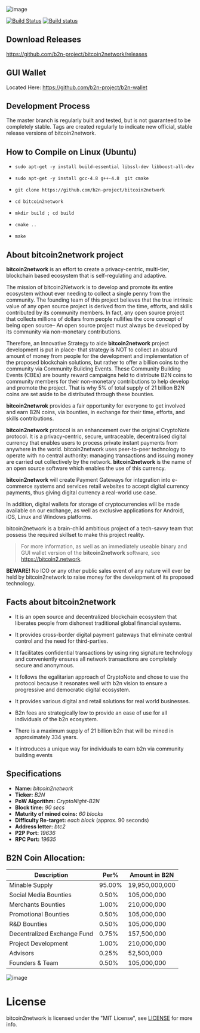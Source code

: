 ![image](http://cdn.bitcoin2.network/logos/b2n-logo-lg.png)

[![Build Status](https://travis-ci.org/bitcoin2-project/bitcoin2.svg?branch=master)](https://travis-ci.org/b2n-project/bitcoin2network)
[![Build status](https://ci.appveyor.com/api/projects/status/eyuxu0c87gofex5d/branch/master?svg=true)](https://ci.appveyor.com/project/b2n-project/bitcoin2netowrk)


## Download Releases
https://github.com/b2n-project/bitcoin2network/releases

## GUI Wallet
Located Here: https://github.com/b2n-project/b2n-wallet

## Development Process

The master branch is regularly built and tested, but is not guaranteed to be completely stable. Tags are created regularly to indicate new official, stable release versions of bitcoin2network.



## How to Compile on Linux (Ubuntu)

- `sudo apt-get -y install build-essential libssl-dev libboost-all-dev`

- `sudo apt-get -y install gcc-4.8 g++-4.8  git cmake`

- `git clone https://github.com/b2n-project/bitcoin2network`

- `cd bitcoin2network`

- `mkdir build ; cd build`

- `cmake ..`

- `make`


## About bitcoin2network project

**bitcoin2network** is an effort to create a privacy-centric, multi-tier, blockchain based ecosystem that is self-regulating and adaptive.

The mission of bitcoin2Network is to develop and promote its entire ecosystem without ever needing to collect a single penny from the community. The founding team of this project believes that the true intrinsic value of any open source project is derived from the time, efforts, and skills contributed by its community members. In fact, any open source project that collects millions of dollars from people nullifies the core concept of being open source– An open source project must always be developed by its community via non-monetary contributions.

Therefore, an Innovative Strategy to aide **bitcoin2network** project development is put in place- that strategy is NOT to collect an absurd amount of money from people for the development and implementation of the proposed blockchain solutions, but rather to offer a billion coins to the community via Community Building Events. These Community Building Events (CBEs) are bounty reward campaigns held to distribute B2N coins to community members for their non-monetary contributions to help develop and promote the project. That is why 5% of total supply of 21 billion B2N coins are set aside to be distributed through these bounties.

**bitcoin2netwrok** provides a fair opportunity for everyone to get involved and earn B2N coins, via bounties, in exchange for their time, efforts, and skills contributions.

**bitcoin2network** protocol is an enhancement over the original CryptoNote protocol. It is a privacy-centric, secure, untraceable, decentralised digital currency that enables users to process private instant payments from anywhere in the world. bitcoin2network uses peer-to-peer technology to operate with no central authority: managing transactions and issuing money are carried out collectively by the network. **bitcoin2network** is the name of an open source software which enables the use of this currency.

**bitcoin2network** will create Payment Gateways for integration into e-commerce systems and services retail websites to accept digital currency payments, thus giving digital currency a real-world use case.

In addition, digital wallets for storage of cryptocurrencies will be made available on our exchange, as well as exclusive applications for Android, iOS, Linux and Windows platforms.

bitcoin2network is a brain-child ambitious project of a tech-savvy team that possess the required skillset to make this project reality.

> For more information, as well as an immediately useable binary and GUI wallet version of the **bitcoin2network** software, see https://bitcoin2.network.


**BEWARE!** No ICO or any other public sales event of any nature will ever be held by bitcoin2network to raise money for the development of its proposed technology.


## Facts about bitcoin2network

* It is an open source and decentralized blockchain ecosystem that liberates people from dishonest traditional global financial systems.

* It provides cross-border digital payment gateways that eliminate central control and the need for third-parties.

* It facilitates confidential transactions by using ring signature technology and conveniently ensures all network transactions are completely secure and anonymous.

* It follows the egalitarian approach of CryptoNote and chose to use the protocol because it resonates well with b2n vision to ensure a progressive and democratic digital ecosystem.

* It provides various digital and retail solutions for real world businesses.

* B2n fees are strategically low to provide an ease of use for all individuals of the b2n ecosystem.

* There is a maximum supply of 21 billion b2n that will be mined in approximately 334 years.

* It introduces a unique way for individuals to earn b2n via community building events



## Specifications

* **Name:**    _bitcoin2network_
* **Ticker:**   _B2N_
* **PoW Algorithm:**    _CryptoNight-B2N_
* **Block time:**  _90 secs_ 
* **Maturity of mined coins:**    _60 blocks_
* **Difficulty Re-target:**    _each block_ (approx. 90 seconds)
* **Address letter:**    _btc2_
* **P2P Port:**    _19636_
* **RPC Port:**    _19635_


## B2N Coin Allocation:	
								
Description | Per% | Amount in B2N
----------------- | --------------- | ----------------------
Minable Supply | 95.00% | 19,950,000,000
Social Media Bounties | 0.50% | 105,000,000
Merchants Bounties | 1.00% | 210,000,000
Promotional Bounties | 0.50% | 105,000,000
R&D Bounties | 0.50% | 105,000,000
Decentralized Exchange Fund | 0.75% | 157,500,000
Project Development | 1.00% | 210,000,000
Advisors | 0.25% | 52,500,000
Founders & Team | 0.50% | 105,000,000
 


![image](http://cdn.bitcoin2.network/Documents/bitcointalk/bt-ann-allocation.png)




# License

bitcoin2network is licensed under the "MIT License", see [LICENSE](LICENSE) for more info.

